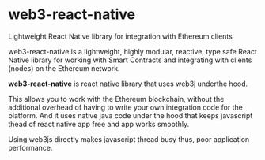 # web3-react-native
Lightweight React Native library for integration with Ethereum clients 

web3-react-native is a lightweight, highly modular, reactive, type safe React Native library for working with Smart Contracts and integrating with clients (nodes) on the Ethereum network.

**web3-react-native** is react native library that uses web3j underthe hood.

This allows you to work with the Ethereum blockchain, without the additional overhead of having to write your own integration code for the platform. And it uses native java code under the 
hood that keeps javascript thead of react native app free and app works smoothly.

Using web3js directly makes javascript thread busy thus, poor application performance.
